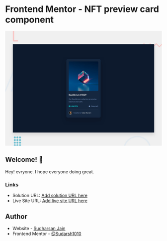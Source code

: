 # Frontend Mentor - NFT preview card component

![Design preview for the NFT preview card component coding challenge](./design/desktop-preview.jpg)

## Welcome! 👋

Hey! evryone. I hope everyone doing great.

### Links

- Solution URL: [Add solution URL here](https://www.frontendmentor.io/solutions/nft-card-using-html-and-css-QnSYD75gJ)
- Live Site URL: [Add live site URL here](https://nft-preview-card-frontendmentor-proj.netlify.app/)

## Author

- Website - [Sudharsan Jain](https://www.your-site.com)
- Frontend Mentor - [@Sudarsh1010](https://www.frontendmentor.io/profile/Sudarsh1010)
